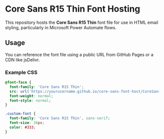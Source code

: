 # Core Sans R15 Thin Font Hosting

This repository hosts the **Core Sans R15 Thin** font file for use in HTML email styling, particularly in Microsoft Power Automate flows.

## Usage

You can reference the font file using a public URL from GitHub Pages or a CDN like jsDelivr.

### Example CSS

```css
@font-face {
  font-family: 'Core Sans R15 Thin';
  src: url('https://yourusername.github.io/core-sans-font-host/CoreSansR15-Thin.woff2') format('woff2');
  font-weight: normal;
  font-style: normal;
}

.custom-font {
  font-family: 'Core Sans R15 Thin', sans-serif;
  font-size: 16px;
  color: #333;
}

